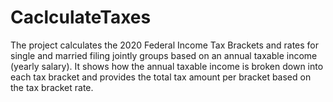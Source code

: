 # CaclculateTaxes
The project calculates the 2020 Federal Income Tax Brackets and rates for single and married filing jointly groups based on an annual taxable income (yearly salary).  It shows how the annual taxable income is broken down into each tax bracket and provides the total tax amount per bracket based on the tax bracket rate.
